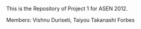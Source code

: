 This is the Repository of Project 1 for ASEN 2012.

Members: Vishnu Duriseti, Taiyou Takanashi Forbes


